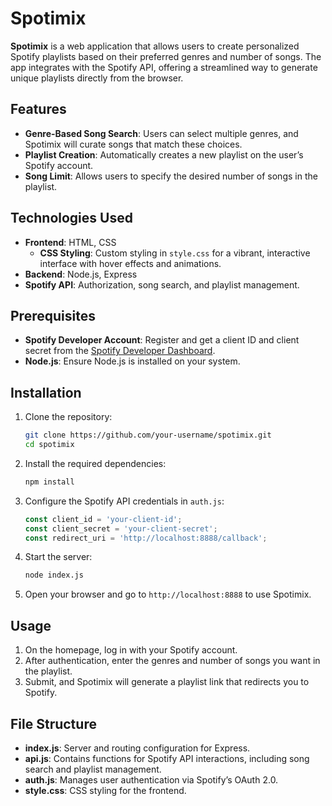 # Spotimix

**Spotimix** is a web application that allows users to create personalized Spotify playlists based on their preferred genres and number of songs. The app integrates with the Spotify API, offering a streamlined way to generate unique playlists directly from the browser.

## Features

- **Genre-Based Song Search**: Users can select multiple genres, and Spotimix will curate songs that match these choices.
- **Playlist Creation**: Automatically creates a new playlist on the user’s Spotify account.
- **Song Limit**: Allows users to specify the desired number of songs in the playlist.

## Technologies Used

- **Frontend**: HTML, CSS
  - **CSS Styling**: Custom styling in `style.css` for a vibrant, interactive interface with hover effects and animations.
- **Backend**: Node.js, Express
- **Spotify API**: Authorization, song search, and playlist management.

## Prerequisites

- **Spotify Developer Account**: Register and get a client ID and client secret from the [Spotify Developer Dashboard](https://developer.spotify.com/dashboard/).
- **Node.js**: Ensure Node.js is installed on your system.

## Installation

1. Clone the repository:

   ```bash
   git clone https://github.com/your-username/spotimix.git
   cd spotimix
   ```

2. Install the required dependencies:

   ```bash
   npm install
   ```

3. Configure the Spotify API credentials in `auth.js`:

   ```javascript
   const client_id = 'your-client-id';
   const client_secret = 'your-client-secret';
   const redirect_uri = 'http://localhost:8888/callback';
   ```

4. Start the server:

   ```bash
   node index.js
   ```

5. Open your browser and go to `http://localhost:8888` to use Spotimix.

## Usage

1. On the homepage, log in with your Spotify account.
2. After authentication, enter the genres and number of songs you want in the playlist.
3. Submit, and Spotimix will generate a playlist link that redirects you to Spotify.

## File Structure

- **index.js**: Server and routing configuration for Express.
- **api.js**: Contains functions for Spotify API interactions, including song search and playlist management.
- **auth.js**: Manages user authentication via Spotify’s OAuth 2.0.
- **style.css**: CSS styling for the frontend.

